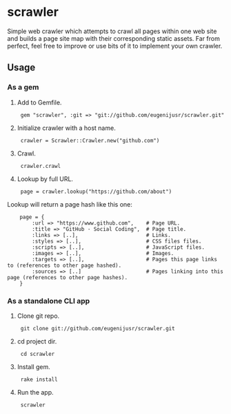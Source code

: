 scrawler
========

Simple web crawler which attempts to crawl all pages within one web site and builds a page site map with their corresponding static assets. Far from perfect, feel free to improve or use bits of it to implement your own crawler.

Usage
-----

### As a gem ###

1. Add to Gemfile.
		
		gem "scrawler", :git => "git://github.com/eugenijusr/scrawler.git"
		
2. Initialize crawler with a host name.
		
		crawler = Scrawler::Crawler.new("github.com")
		
3. Crawl.

		crawler.crawl
		
4. Lookup by full URL.

		page = crawler.lookup("https://github.com/about")
		
Lookup will return a page hash like this one:

		page = {
			:url => "https://www.github.com",    # Page URL.
			:title => "GitHub · Social Coding",  # Page title.
			:links => [..],                      # Links.
			:styles => [..],                     # CSS files files.
			:scripts => [..],                    # JavaScript files.
			:images => [..],                     # Images.
			:targets => [..],                    # Pages this page links to (references to other page hashed).
			:sources => [..]                     # Pages linking into this page (references to other page hashes).
		}
		
### As a standalone CLI app ###

1. Clone git repo.

		git clone git://github.com/eugenijusr/scrawler.git
		
2. cd project dir.

		cd scrawler
		
3. Install gem.

		rake install
		
4. Run the app.

		scrawler
		

		